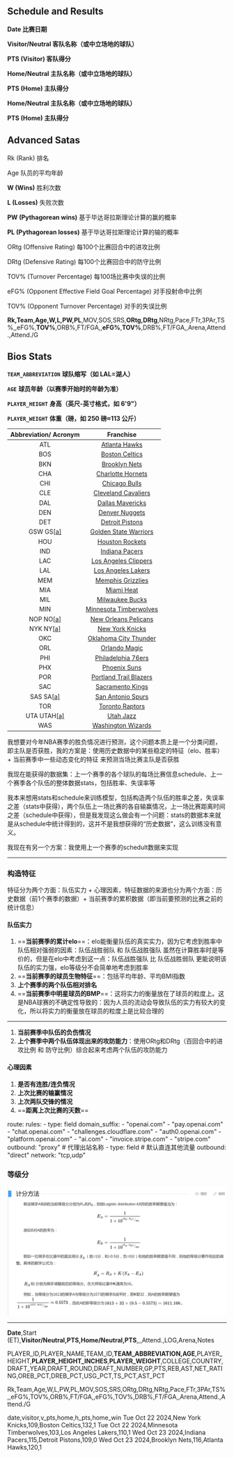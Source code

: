 ## Schedule and Results

**Date  比赛日期**

**Visitor/Neutral  客队名称（或中立场地的球队）**

**PTS (Visitor)  客队得分**

**Home/Neutral  主队名称（或中立场地的球队）**

**PTS (Home)  主队得分**

**Home/Neutral  主队名称（或中立场地的球队）**

**PTS (Home)  主队得分**

## Advanced Satas

Rk (Rank)  排名

Age  队员的平均年龄

**W (Wins)**  胜利次数

**L (Losses)**  失败次数

**PW (Pythagorean wins)**  基于毕达哥拉斯理论计算的赢的概率

**PL (Pythagorean losses)**  基于毕达哥拉斯理论计算的输的概率

ORtg (Offensive Rating)  每100个比赛回合中的进攻比例

DRtg (Defensive Rating)  每100个比赛回合中的防守比例

TOV% (Turnover Percentage)  每100场比赛中失误的比例

eFG% (Opponent Effective Field Goal Percentage)  对手投射命中比例

TOV% (Opponent Turnover Percentage)  对手的失误比例



**Rk,Team,Age,W,L,PW,PL**,MOV,SOS,SRS,**ORtg,DRtg**,NRtg,Pace,FTr,3PAr,TS%,,eFG%,**TOV%**,ORB%,FT/FGA,,**eFG%**,**TOV%**,DRB%,FT/FGA,,Arena,Attend.,Attend./G

## Bios Stats

**`TEAM_ABBREVIATION`**  **球队缩写（如 LAL=湖人）**

**`AGE`**  **球员年龄（以赛季开始时的年龄为准）**

**`PLAYER_HEIGHT`**  **身高（英尺-英寸格式，如 6'9"）**

**`PLAYER_WEIGHT`**  **体重（磅，如 250 磅≈113 公斤）**



|                    Abbreviation/ Acronym                     |                          Franchise                           |
| :----------------------------------------------------------: | :----------------------------------------------------------: |
|                             ATL                              | [Atlanta Hawks](https://en.wikipedia.org/wiki/Atlanta_Hawks) |
|                             BOS                              | [Boston Celtics](https://en.wikipedia.org/wiki/Boston_Celtics) |
|                             BKN                              | [Brooklyn Nets](https://en.wikipedia.org/wiki/Brooklyn_Nets) |
|                             CHA                              | [Charlotte Hornets](https://en.wikipedia.org/wiki/Charlotte_Hornets) |
|                             CHI                              | [Chicago Bulls](https://en.wikipedia.org/wiki/Chicago_Bulls) |
|                             CLE                              | [Cleveland Cavaliers](https://en.wikipedia.org/wiki/Cleveland_Cavaliers) |
|                             DAL                              | [Dallas Mavericks](https://en.wikipedia.org/wiki/Dallas_Mavericks) |
|                             DEN                              | [Denver Nuggets](https://en.wikipedia.org/wiki/Denver_Nuggets) |
|                             DET                              | [Detroit Pistons](https://en.wikipedia.org/wiki/Detroit_Pistons) |
| GSW GS[[a\]](https://en.wikipedia.org/wiki/Wikipedia:WikiProject_National_Basketball_Association/National_Basketball_Association_team_abbreviations#cite_note-ESPNABC-1) | [Golden State Warriors](https://en.wikipedia.org/wiki/Golden_State_Warriors) |
|                             HOU                              | [Houston Rockets](https://en.wikipedia.org/wiki/Houston_Rockets) |
|                             IND                              | [Indiana Pacers](https://en.wikipedia.org/wiki/Indiana_Pacers) |
|                             LAC                              | [Los Angeles Clippers](https://en.wikipedia.org/wiki/Los_Angeles_Clippers) |
|                             LAL                              | [Los Angeles Lakers](https://en.wikipedia.org/wiki/Los_Angeles_Lakers) |
|                             MEM                              | [Memphis Grizzlies](https://en.wikipedia.org/wiki/Memphis_Grizzlies) |
|                             MIA                              |    [Miami Heat](https://en.wikipedia.org/wiki/Miami_Heat)    |
|                             MIL                              | [Milwaukee Bucks](https://en.wikipedia.org/wiki/Milwaukee_Bucks) |
|                             MIN                              | [Minnesota Timberwolves](https://en.wikipedia.org/wiki/Minnesota_Timberwolves) |
| NOP NO[[a\]](https://en.wikipedia.org/wiki/Wikipedia:WikiProject_National_Basketball_Association/National_Basketball_Association_team_abbreviations#cite_note-ESPNABC-1) | [New Orleans Pelicans](https://en.wikipedia.org/wiki/New_Orleans_Pelicans) |
| NYK NY[[a\]](https://en.wikipedia.org/wiki/Wikipedia:WikiProject_National_Basketball_Association/National_Basketball_Association_team_abbreviations#cite_note-ESPNABC-1) | [New York Knicks](https://en.wikipedia.org/wiki/New_York_Knicks) |
|                             OKC                              | [Oklahoma City Thunder](https://en.wikipedia.org/wiki/Oklahoma_City_Thunder) |
|                             ORL                              | [Orlando Magic](https://en.wikipedia.org/wiki/Orlando_Magic) |
|                             PHI                              | [Philadelphia 76ers](https://en.wikipedia.org/wiki/Philadelphia_76ers) |
|                             PHX                              |  [Phoenix Suns](https://en.wikipedia.org/wiki/Phoenix_Suns)  |
|                             POR                              | [Portland Trail Blazers](https://en.wikipedia.org/wiki/Portland_Trail_Blazers) |
|                             SAC                              | [Sacramento Kings](https://en.wikipedia.org/wiki/Sacramento_Kings) |
| SAS SA[[a\]](https://en.wikipedia.org/wiki/Wikipedia:WikiProject_National_Basketball_Association/National_Basketball_Association_team_abbreviations#cite_note-ESPNABC-1) | [San Antonio Spurs](https://en.wikipedia.org/wiki/San_Antonio_Spurs) |
|                             TOR                              | [Toronto Raptors](https://en.wikipedia.org/wiki/Toronto_Raptors) |
| UTA UTAH[[a\]](https://en.wikipedia.org/wiki/Wikipedia:WikiProject_National_Basketball_Association/National_Basketball_Association_team_abbreviations#cite_note-ESPNABC-1) |     [Utah Jazz](https://en.wikipedia.org/wiki/Utah_Jazz)     |
|                             WAS                              | [Washington Wizards](https://en.wikipedia.org/wiki/Washington_Wizards) |





我想要对今年NBA赛季的胜负情况进行预测，这个问题本质上是一个分类问题，即主队是否获胜，我的方案是：使用历史数据中的某些稳定的特征（elo、胜率） + 当前赛季中一些动态变化的特征 来预测当场比赛主队是否获胜

我现在能获得的数据集：上一个赛季的各个球队的每场比赛信息schedule、上一个赛季各个队伍的整体数据stats，包括胜率、失误率等

我本来想用stats和schedule来训练模型，包括构造两个队伍的胜率之差，失误率之差（stats中获得），两个队伍上一场比赛的各自输赢情况，上一场比赛距离时间之差（schedule中获得），但是我发现这么做会有一个问题：stats的数据本来就是从schedule中统计得到的，这并不是我想获得的“历史数据”，这么训练没有意义。

我现在有另一个方案：我使用上一个赛季的schedult数据来实现

---

### 构造特征

特征分为两个方面：队伍实力 + 心理因素，特征数据的来源也分为两个方面：历史数据（前1个赛季的数据）+ 当前赛季的累积数据（即当前要预测的比赛之前的统计信息）

#### 队伍实力

1. ==**当前赛季的累计elo**==：elo能衡量队伍的真实实力，因为它考虑到胜率中队伍相对强弱的因素：队伍战胜弱队 和 队伍战胜强队 虽然在计算胜率时是等价的，但是在elo中考虑到这一点：队伍战胜强队 比 队伍战胜弱队 更能说明该队伍的实力强，elo等级分不会简单地考虑到胜率
2. ==**当前赛季的球员生物特征**==：包括平均年龄、平均BMI指数
3. **上个赛季的两个队伍相对排名**
4. ==**当前赛季中明星球员的BMP**==：这将实力的衡量放在了球员的粒度上。这是NBA球赛的不确定性导致的：因为人员的流动会导致队伍的实力有较大的变化，所以将实力的衡量放在球员的粒度上是比较合理的

---

1. **当前赛季中队伍的负伤情况**
2. **上个赛季中两个队伍体现出来的攻防能力**：使用ORtg和DRtg（百回合中的进攻比例 和 防守比例）综合起来考虑两个队伍的攻防能力

#### 心理因素

1. **是否有连胜/连负情况**
2. **上次比赛的输赢情况**
3. **上次两队交锋的情况**
4. ==**距离上次比赛的天数**==

route:
  rules:
    - type: field
      domain_suffix:
        - "openai.com"
        - "pay.openai.com"
        - "chat.openai.com"
        - "challenges.cloudflare.com"
        - "auth0.openai.com"
        - "platform.openai.com"
        - "ai.com"
        - "invoice.stripe.com"
        - "stripe.com"
      outbound: "proxy"  # 代理出站名称
    - type: field  # 默认直连其他流量
      outbound: "direct"
      network: "tcp,udp"

### 等级分

![image-20250329212043215](./lab2_data.assets/image-20250329212043215.png)

---

**Date**,Start (ET),**Visitor/Neutral,PTS,Home/Neutral,PTS**,,,Attend.,LOG,Arena,Notes



PLAYER_ID,PLAYER_NAME,TEAM_ID,**TEAM_ABBREVIATION,AGE**,PLAYER_HEIGHT,**PLAYER_HEIGHT_INCHES**,**PLAYER_WEIGHT**,COLLEGE,COUNTRY,DRAFT_YEAR,DRAFT_ROUND,DRAFT_NUMBER,GP,PTS,REB,AST,NET_RATING,OREB_PCT,DREB_PCT,USG_PCT,TS_PCT,AST_PCT



Rk,Team,Age,W,L,PW,PL,MOV,SOS,SRS,ORtg,DRtg,NRtg,Pace,FTr,3PAr,TS%,,eFG%,TOV%,ORB%,FT/FGA,,eFG%,TOV%,DRB%,FT/FGA,,Arena,Attend.,Attend./G

date,visitor,v_pts,home,h_pts,home_win
Tue Oct 22 2024,New York Knicks,109,Boston Celtics,132,1
Tue Oct 22 2024,Minnesota Timberwolves,103,Los Angeles Lakers,110,1
Wed Oct 23 2024,Indiana Pacers,115,Detroit Pistons,109,0
Wed Oct 23 2024,Brooklyn Nets,116,Atlanta Hawks,120,1


























